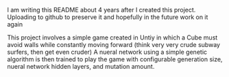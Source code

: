 I am writing this README about 4 years after I created this project. Uploading to github to preserve it and hopefully in the future work on it again

This project involves a simple game created in Untiy in which a Cube must avoid walls while constantly moving forward (think very very crude subway surfers, then get even cruder)
A nueral network using a simple genetic algorithm is then trained to play the game with configurable generation size, nueral network hidden layers, and mutation amount.
